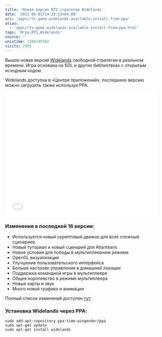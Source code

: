 ```yaml
---
title: 'Новая версия RTS стратегии Widelands'
date: '2011-05-01T14:23:12+04:00'
uri: 'apps/rts-game-widelands-available-install-from-ppa'
alias: 
  - 'apps/rts-game-widelands-available-install-from-ppa.html'
tags: 'Игра,RTS,Widelands'
source: ''
unixtime: 1304245392
visits: 2565
---
```

Вышла новая версия [Widelands](http://wl.widelands.org/) свободной стратегии в реальном времени. Игра основана на SDL и других библиотеках с открытым исходным кодом.

Widelands доступна в «Центре приложений», последнюю версию можно загрузить также используя PPA.

<iframe width="500" height="405" src="//www.youtube.com/embed/FhvIelt0Ers" frameborder="0" allowfullscreen=""></iframe>

### Изменения в последней 16 версии:

*   Используется новый скриптовый движок для всех сложный сценариев
*   Новый туториал и новый сценарий для Atlanteans
*   Новое условие для победы в мультиплеерном режиме
*   OpenGL визуализация
*   Улучшение пользовательского интерфейса
*   Больше настроек управления в домашней локации
*   Поддержка командной игры в мультиплеере
*   Общее королевство в режиме мультиплеера
*   Новые карты и звук
*   Много новой графики и анимации

Полный список изменений доступен [тут](https://launchpad.net/widelands/+download):

### Установка Widelands через PPA:

```
sudo add-apt-repository ppa:timo-wingender/ppa
sudo apt-get update
sudo apt-get install widelands
```
